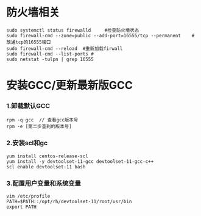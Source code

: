 # 防火墙相关  
```shell
sudo systemctl status firewalld     #检查防火墙状态
sudo firewall-cmd --zone=public --add-port=16555/tcp --permanent    #放通tcp的16555端口
sudo firewall-cmd --reload  #重新加载firwall
sudo firewall-cmd --list-ports #
sudo netstat -tulpn | grep 16555

```

# 安装GCC/更新最新版GCC
### 1.卸载默认GCC
```shell
rpm -q gcc  // 查看gcc版本号
rpm -e [第二步查到的版本号] 
```
### 2.安装scl和gc
```shell
yum install centos-release-scl
yum install -y devtoolset-11-gcc devtoolset-11-gcc-c++
scl enable devtoolset-11 bash
```
### 3.配置用户变量和系统变量
```shell
vim /etc/profile
PATH=$PATH::/opt/rh/devtoolset-11/root/usr/bin
export PATH
```

